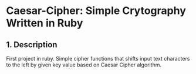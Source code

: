 # Caesar-Cipher: Simple Crytography Written in Ruby

## 1. Description
First project in ruby. Simple cipher functions that shifts input text characters 
to the left by given key value based on Caesar Cipher algorithm. 
